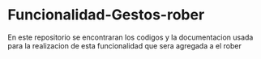 # Funcionalidad-Gestos-rober
En este repositorio se encontraran los codigos y la documentacion usada para la realizacion de esta funcionalidad que sera agregada a el rober
